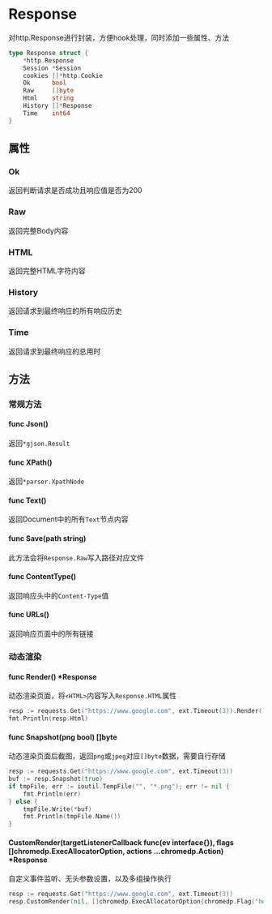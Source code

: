 # Response

对http.Response进行封装，方便hook处理，同时添加一些属性、方法

```go
type Response struct {
    *http.Response
    Session *Session
    cookies []*http.Cookie
    Ok      bool
    Raw     []byte
    Html    string
    History []*Response
    Time    int64
}
```

## 属性

### Ok 

返回判断请求是否成功且响应值是否为200

### Raw

返回完整Body内容

### HTML

返回完整HTML字符内容

### History

返回请求到最终响应的所有响应历史

### Time

返回请求到最终响应的总用时

## 方法

### 常规方法

#### func Json()

返回`*gjson.Result`

#### func XPath()

返回`*parser.XpathNode`

#### func Text()

返回Document中的所有`Text`节点内容

#### func Save(path string)

此方法会将`Response.Raw`写入路径对应文件

#### func ContentType()

返回响应头中的`Content-Type`值

#### func URLs()

返回响应页面中的所有链接

### 动态渲染
#### func Render() *Response

动态渲染页面，将`<HTML>`内容写入`Response.HTML`属性

```go
resp := requests.Get("https://www.google.com", ext.Timeout(3)).Render()
fmt.Println(resp.Html)
```

#### func Snapshot(png bool) []byte

动态渲染页面后截图，返回`png`或`jpeg`对应`[]byte`数据，需要自行存储

```go
resp := requests.Get("https://www.google.com", ext.Timeout(3))
buf := resp.Snapshot(true)
if tmpFile, err := ioutil.TempFile("", "*.png"); err != nil {
    fmt.Println(err)
} else {
    tmpFile.Write(*buf)
    fmt.Println(tmpFile.Name())
}
```

#### CustomRender(targetListenerCallback func(ev interface{}), flags []chromedp.ExecAllocatorOption, actions ...chromedp.Action) *Response

自定义事件监听、无头参数设置，以及多组操作执行

```go
resp := requests.Get("https://www.google.com", ext.Timeout(3))
resp.CustomRender(nil, []chromedp.ExecAllocatorOption{chromedp.Flag("headless", false)}, chromedp.Sleep(1000*time.Second))
```